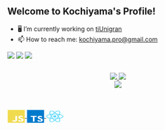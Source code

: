 ## Welcome to Kochiyama's Profile!

- 🖥️ I’m currently working on [tiUnigran](https://github.com/tiUnigran)
- 📫 How to reach me: kochiyama.pro@gmail.com

<div> 
  <a href="https://instagram.com/mhkochiyama" target="_blank"><img src="https://img.shields.io/badge/-Instagram-%23E4405F?style=for-the-badge&logo=instagram&logoColor=white" target="_blank"></a>
  <a href = "mailto:kochiyama.pro@gmail.com"><img src="https://img.shields.io/badge/-Gmail-%23333?style=for-the-badge&logo=gmail&logoColor=white" target="_blank"></a>
  <a href="https://www.linkedin.com/in/marcelo-kochiyama" target="_blank"><img src="https://img.shields.io/badge/-LinkedIn-%230077B5?style=for-the-badge&logo=linkedin&logoColor=white" target="_blank"></a> 
</div>

##

<div align="center">
  <a href="https://github.com/Kochiyama">
  <img height="180em" src="https://github-readme-stats.vercel.app/api?username=Kochiyama&show_icons=true&theme=tokyonight&include_all_commits=true&count_private=true&border_color=ffffff00"/>
  <img height="180em" src="https://github-readme-stats.vercel.app/api/top-langs/?username=Kochiyama&layout=compact&langs_count=7&theme=tokyonight&border_color=ffffff00"/>
</div>
 
<div align="center">
  <img height="180em" src="http://github-readme-streak-stats.herokuapp.com?user=Kochiyama&theme=tokyonight&hide_border=true" />
</div>

 ##

<div style="display: inline_block"><br>
  <img align="center" alt="Kochiyama-Js" height="30" width="40" src="https://raw.githubusercontent.com/devicons/devicon/master/icons/javascript/javascript-plain.svg">
  <img align="center" alt="Kochiyama-Ts" height="30" width="40" src="https://raw.githubusercontent.com/devicons/devicon/master/icons/typescript/typescript-plain.svg">
  <img align="center" alt="Kochiyama-React" height="30" width="40" src="https://raw.githubusercontent.com/devicons/devicon/master/icons/react/react-original.svg">
</div>
 
 <!-- ![Snake animation](https://github.com/rafaballerini/rafaballerini/blob/output/github-contribution-grid-snake.svg)
 
 
 
[![Spotify recently played](https://spotify-recently-played-readme.vercel.app/api?user=marcelokochiyama2210)](https://open.spotify.com/user/marcelokochiyama2210) -->
 

